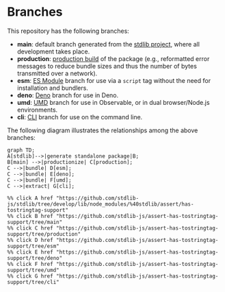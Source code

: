<!--

@license Apache-2.0

Copyright (c) 2023 The Stdlib Authors.

Licensed under the Apache License, Version 2.0 (the "License");
you may not use this file except in compliance with the License.
You may obtain a copy of the License at

    http://www.apache.org/licenses/LICENSE-2.0

Unless required by applicable law or agreed to in writing, software
distributed under the License is distributed on an "AS IS" BASIS,
WITHOUT WARRANTIES OR CONDITIONS OF ANY KIND, either express or implied.
See the License for the specific language governing permissions and
limitations under the License.

-->

# Branches

This repository has the following branches:

-   **main**: default branch generated from the [stdlib project][stdlib-url], where all development takes place.
-   **production**: [production build][production-url] of the package (e.g., reformatted error messages to reduce bundle sizes and thus the number of bytes transmitted over a network).
-   **esm**: [ES Module][esm-url] branch for use via a `script` tag without the need for installation and bundlers.
-   **deno**: [Deno][deno-url] branch for use in Deno.
-   **umd**: [UMD][umd-url] branch for use in Observable, or in dual browser/Node.js environments.
-   **cli**: [CLI][cli-url] branch for use on the command line.

The following diagram illustrates the relationships among the above branches:

```mermaid
graph TD;
A[stdlib]-->|generate standalone package|B;
B[main] -->|productionize| C[production];
C -->|bundle| D[esm];
C -->|bundle| E[deno];
C -->|bundle| F[umd];
C -->|extract| G[cli];

%% click A href "https://github.com/stdlib-js/stdlib/tree/develop/lib/node_modules/%40stdlib/assert/has-tostringtag-support"
%% click B href "https://github.com/stdlib-js/assert-has-tostringtag-support/tree/main"
%% click C href "https://github.com/stdlib-js/assert-has-tostringtag-support/tree/production"
%% click D href "https://github.com/stdlib-js/assert-has-tostringtag-support/tree/esm"
%% click E href "https://github.com/stdlib-js/assert-has-tostringtag-support/tree/deno"
%% click F href "https://github.com/stdlib-js/assert-has-tostringtag-support/tree/umd"
%% click G href "https://github.com/stdlib-js/assert-has-tostringtag-support/tree/cli"
```

[stdlib-url]: https://github.com/stdlib-js/stdlib/tree/develop/lib/node_modules/%40stdlib/assert/has-tostringtag-support
[production-url]: https://github.com/stdlib-js/assert-has-tostringtag-support/tree/production
[deno-url]: https://github.com/stdlib-js/assert-has-tostringtag-support/tree/deno
[umd-url]: https://github.com/stdlib-js/assert-has-tostringtag-support/tree/umd
[esm-url]: https://github.com/stdlib-js/assert-has-tostringtag-support/tree/esm
[cli-url]: https://github.com/stdlib-js/assert-has-tostringtag-support/tree/cli